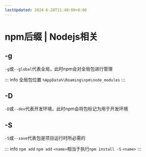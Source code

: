 ```yaml
---
lastUpdated: 2024-6-20T11:48:00+8:00
---
```


# npm后缀 | Nodejs相关

## -g

```-g```或```--global```代表全局，此时npm会对全局包进行管理

::: info 全局包位置
```%AppData%\Roaming\npm\node_modules```
:::

## -D

```-D```或```--dev```代表开发环境，此时npm会将包标记为用于开发环境

## -S

```-S```或```--save```代表包是项目运行时所必需的

::: info ```npm add```
```npm add``` ```<name>```相当于执行```npm install -S``` ```<name>```
:::
